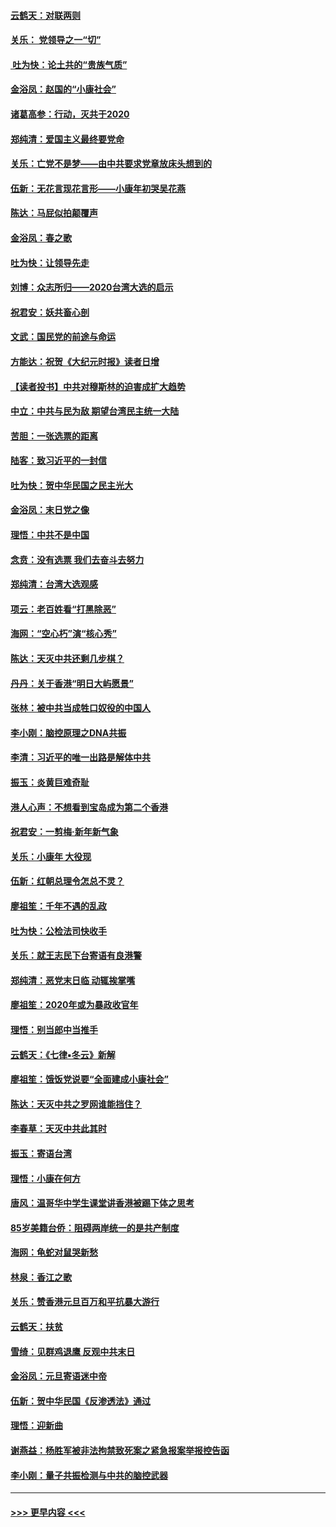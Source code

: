 #### [云鹤天：对联两则](../pages/nsc993/n11805957.md?t=01201231) 
#### [关乐： 党领导之一“切”](../pages/nsc993/n11804505.md?t=01201231) 
#### [ 吐为快：论土共的“贵族气质”](../pages/nsc993/n11804490.md?t=01201231) 
#### [金浴凤：赵国的“小康社会”](../pages/nsc993/n11804452.md?t=01201231) 
#### [诸葛高参：行动，灭共于2020](../pages/nsc993/n11804120.md?t=01201231) 
#### [郑纯清：爱国主义最终要党命](../pages/nsc993/n11802197.md?t=01201231) 
#### [关乐：亡党不是梦——由中共要求党章放床头想到的](../pages/nsc993/n11802156.md?t=01201231) 
#### [伍新：无花言现花言形——小康年初哭吴花燕](../pages/nsc993/n11800044.md?t=01201231) 
#### [陈达：马屁似拍颠覆声](../pages/nsc993/n11800010.md?t=01201231) 
#### [金浴凤：春之歌](../pages/nsc993/n11797687.md?t=01201231) 
#### [吐为快：让领导先走](../pages/nsc993/n11797512.md?t=01201231) 
#### [刘博：众志所归——2020台湾大选的启示](../pages/nsc993/n11796878.md?t=01201231) 
#### [祝君安：妖共畜心剖](../pages/nsc993/n11794273.md?t=01201231) 
#### [文武：国民党的前途与命运](../pages/nsc993/n11794198.md?t=01201231) 
#### [方能达：祝贺《大纪元时报》读者日增](../pages/nsc993/n11793807.md?t=01201231) 
#### [【读者投书】中共对穆斯林的迫害成扩大趋势](../pages/nsc993/n11791371.md?t=01201231) 
#### [中立：中共与民为敌 期望台湾民主统一大陆](../pages/nsc993/n11790392.md?t=01201231) 
#### [苦胆：一张选票的距离](../pages/nsc993/n11788914.md?t=01201231) 
#### [陆客：致习近平的一封信](../pages/nsc993/n11788867.md?t=01201231) 
#### [吐为快：贺中华民国之民主光大](../pages/nsc993/n11788618.md?t=01201231) 
#### [金浴凤：末日党之像](../pages/nsc993/n11787475.md?t=01201231) 
#### [理悟：中共不是中国](../pages/nsc993/n11787463.md?t=01201231) 
#### [念贲：没有选票  我们去奋斗去努力](../pages/nsc993/n11787398.md?t=01201231) 
#### [郑纯清：台湾大选观感](../pages/nsc993/n11786210.md?t=01201231) 
#### [项云：老百姓看“打黑除恶”](../pages/nsc993/n11785398.md?t=01201231) 
#### [海网：“空心朽”演“核心秀”](../pages/nsc993/n11783874.md?t=01201231) 
#### [陈达：天灭中共还剩几步棋？](../pages/nsc993/n11783719.md?t=01201231) 
#### [丹丹：关于香港“明日大屿愿景”](../pages/nsc993/n11783273.md?t=01201231) 
#### [张林：被中共当成牲口奴役的中国人](../pages/nsc993/n11782397.md?t=01201231) 
#### [李小刚：脑控原理之DNA共振](../pages/nsc993/n11780962.md?t=01201231) 
#### [李清：习近平的唯一出路是解体中共](../pages/nsc993/n11780866.md?t=01201231) 
#### [振玉：炎黄巨难奇耻](../pages/nsc993/n11779632.md?t=01201231) 
#### [港人心声：不想看到宝岛成为第二个香港](../pages/nsc993/n11778817.md?t=01201231) 
#### [祝君安：一剪梅‧新年新气象](../pages/nsc993/n11776340.md?t=01201231) 
#### [关乐：小康年 大役现](../pages/nsc993/n11774213.md?t=01201231) 
#### [伍新：红朝总理令怎总不灵？](../pages/nsc993/n11770813.md?t=01201231) 
#### [廖祖笙：千年不遇的乱政](../pages/nsc993/n11770373.md?t=01201231) 
#### [吐为快：公检法司快收手](../pages/nsc993/n11770359.md?t=01201231) 
#### [关乐：就王志民下台寄语有良港警](../pages/nsc993/n11769903.md?t=01201231) 
#### [郑纯清：恶党末日临 动辄挨掌嘴](../pages/nsc993/n11769356.md?t=01201231) 
#### [廖祖笙：2020年或为暴政收官年](../pages/nsc993/n11768216.md?t=01201231) 
#### [理悟：别当郎中当推手](../pages/nsc993/n11768243.md?t=01201231) 
#### [云鹤天：《七律▪冬云》新解](../pages/nsc993/n11768204.md?t=01201231) 
#### [廖祖笙：饿饭党说要“全面建成小康社会”](../pages/nsc993/n11767482.md?t=01201231) 
#### [陈达：天灭中共之罗网谁能挡住？](../pages/nsc993/n11767465.md?t=01201231) 
#### [李春草：天灭中共此其时](../pages/nsc993/n11767452.md?t=01201231) 
#### [振玉：寄语台湾](../pages/nsc993/n11767432.md?t=01201231) 
#### [理悟：小康在何方](../pages/nsc993/n11767394.md?t=01201231) 
#### [唐风：温哥华中学生课堂讲香港被踢下体之思考](../pages/nsc993/n11766848.md?t=01201231) 
#### [85岁美籍台侨：阻碍两岸统一的是共产制度](../pages/nsc993/n11765043.md?t=01201231) 
#### [海网：龟蛇对鼠哭新愁](../pages/nsc993/n11764895.md?t=01201231) 
#### [林泉：香江之歌](../pages/nsc993/n11764415.md?t=01201231) 
#### [关乐：赞香港元旦百万和平抗暴大游行](../pages/nsc993/n11764382.md?t=01201231) 
#### [云鹤天：扶贫](../pages/nsc993/n11764245.md?t=01201231) 
#### [雪绮：见群鸡退鹰  反观中共末日](../pages/nsc993/n11762112.md?t=01201231) 
#### [金浴凤：元旦寄语迷中帝](../pages/nsc993/n11761788.md?t=01201231) 
#### [伍新：贺中华民国《反渗透法》通过](../pages/nsc993/n11761994.md?t=01201231) 
#### [理悟：迎新曲](../pages/nsc993/n11761152.md?t=01201231) 
#### [谢燕益：杨胜军被非法拘禁致死案之紧急报案举报控告函](../pages/nsc993/n11756134.md?t=01201231) 
#### [李小刚：量子共振检测与中共的脑控武器](../pages/nsc993/n11754518.md?t=01201231) 

----
#### [ >>> 更早内容 <<< ](../indexes/nsc993-earlier.md)
